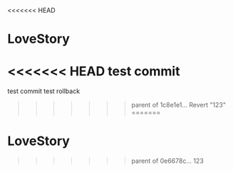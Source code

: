 <<<<<<< HEAD
# LoveStory
<<<<<<< HEAD
test commit
=======
test commit
test rollback
>>>>>>> parent of 1c8e1e1... Revert "123"
=======
# LoveStory
>>>>>>> parent of 0e6678c... 123
